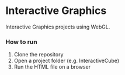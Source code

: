 # Interactive Graphics
Interactive Graphics projects using WebGL.

### How to run
1. Clone the repository
2. Open a project folder (e.g. InteractiveCube)
3. Run the HTML file on a browser
